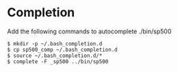 # Completion

Add the following commands to autocomplete ./bin/sp500

```
$ mkdir -p ~/.bash_completion.d
$ cp sp500_comp ~/.bash_completion.d
$ source ~/.bash_completion.d/*
$ complete -F _sp500 ../bin/sp500
```
